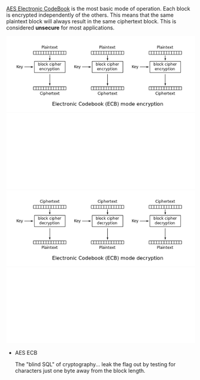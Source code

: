 [AES Electronic CodeBook](https://en.wikipedia.org/wiki/Block_cipher_mode_of_operation#Electronic_codebook_(ECB)) is the most basic mode of operation. Each block is encrypted independently of the others. This means that the same plaintext block will always result in the same ciphertext block. This is considered **unsecure** for most applications.

<!--image -->
![ECB Encryption](./_img/601px-ECB_encryption.png#gh-light-mode-only)
![ECB Encryption](./_img/601px-ECB_encryption-dark.png#gh-dark-mode-only)
![ECB Decryption](./_img/601px-ECB_decryption.png#gh-light-mode-only)
![ECB Decryption](./_img/601px-ECB_decryption-dark.png#gh-dark-mode-only)


* AES ECB

	The "blind SQL" of cryptography... leak the flag out by testing for characters just one byte away from the block length.